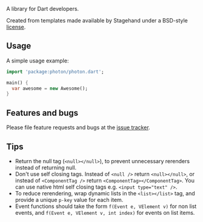 A library for Dart developers.

Created from templates made available by Stagehand under a BSD-style
[license](https://github.com/dart-lang/stagehand/blob/master/LICENSE).

## Usage

A simple usage example:

```dart
import 'package:photon/photon.dart';

main() {
  var awesome = new Awesome();
}
```

## Features and bugs

Please file feature requests and bugs at the [issue tracker][tracker].

[tracker]: http://example.com/issues/replaceme

## Tips
 * Return the null tag (`<null></null>`), to prevent unnecessary rerenders instead of returning null.
 * Don't use self closing tags. Instead of `<null />` return `<null></null>`, or instead of `<ComponentTag />` return `<ComponentTag></ComponentTag>`. You can use native html self closing tags e.g. `<input type="text" />`.
 * To reduce rerendering, wrap dynamic lists in the `<list></list>` tag, and provide a unique `p-key` value for each item.
 * Event functions should take the form `f(Event e, VElement v)` for non list events, and `f(Event e, VElement v, int index)` for events on list items.
